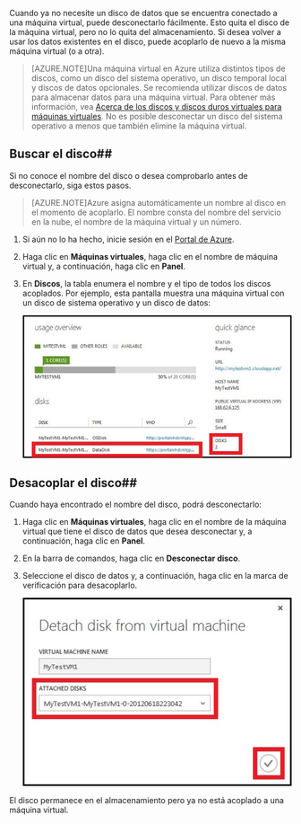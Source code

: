 
Cuando ya no necesite un disco de datos que se encuentra conectado a una máquina virtual, puede desconectarlo fácilmente. Esto quita el disco de la máquina virtual, pero no lo quita del almacenamiento. Si desea volver a usar los datos existentes en el disco, puede acoplarlo de nuevo a la misma máquina virtual (o a otra).

> [AZURE.NOTE]Una máquina virtual en Azure utiliza distintos tipos de discos, como un disco del sistema operativo, un disco temporal local y discos de datos opcionales. Se recomienda utilizar discos de datos para almacenar datos para una máquina virtual. Para obtener más información, vea [Acerca de los discos y discos duros virtuales para máquinas virtuales](../../virtual-machines-disks-vhds.md). No es posible desconectar un disco del sistema operativo a menos que también elimine la máquina virtual.

## Buscar el disco##

Si no conoce el nombre del disco o desea comprobarlo antes de desconectarlo, siga estos pasos.

> [AZURE.NOTE]Azure asigna automáticamente un nombre al disco en el momento de acoplarlo. El nombre consta del nombre del servicio en la nube, el nombre de la máquina virtual y un número.

1. Si aún no lo ha hecho, inicie sesión en el [Portal de Azure](http://manage.windowsazure.com).

2. Haga clic en **Máquinas virtuales**, haga clic en el nombre de máquina virtual y, a continuación, haga clic en **Panel**.

3. En **Discos**, la tabla enumera el nombre y el tipo de todos los discos acoplados. Por ejemplo, esta pantalla muestra una máquina virtual con un disco de sistema operativo y un disco de datos:

	![Buscar disco de datos](./media/howto-detach-disk-windows-linux/FindDataDisks.png)


## Desacoplar el disco##

Cuando haya encontrado el nombre del disco, podrá desconectarlo:

1. Haga clic en **Máquinas virtuales**, haga clic en el nombre de la máquina virtual que tiene el disco de datos que desea desconectar y, a continuación, haga clic en **Panel**.
2. En la barra de comandos, haga clic en **Desconectar disco**.

3. Seleccione el disco de datos y, a continuación, haga clic en la marca de verificación para desacoplarlo.

	![Detalles de desacoplamiento del disco](./media/howto-detach-disk-windows-linux/DetachDiskDetails.png)

El disco permanece en el almacenamiento pero ya no está acoplado a una máquina virtual.

<!---HONumber=August15_HO6-->